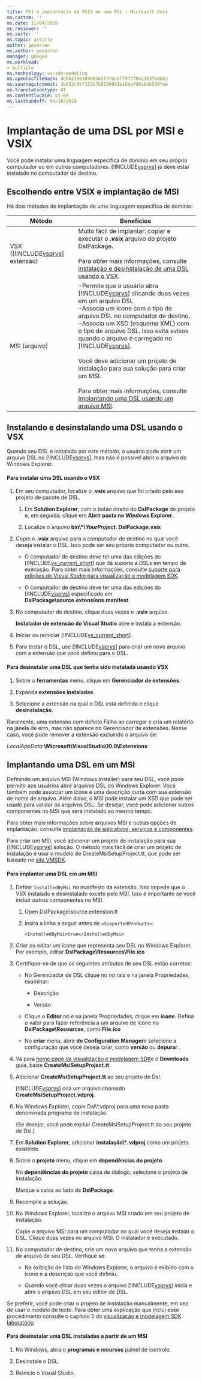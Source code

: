 ```yaml
---
title: MSI e implantação do VSIX de uma DSL | Microsoft Docs
ms.custom: ''
ms.date: 11/04/2016
ms.reviewer: ''
ms.suite: ''
ms.topic: article
author: gewarren
ms.author: gewarren
manager: ghogen
ms.workload:
- multiple
ms.technology: vs-ide-modeling
ms.openlocfilehash: de6b219610908503f37658ff977f042363fb8663
ms.sourcegitcommit: 3b692c9bf332b7b9150901e16daf99a64b599fee
ms.translationtype: HT
ms.contentlocale: pt-BR
ms.lasthandoff: 04/10/2018
---
```

# <a name="msi-and-vsix-deployment-of-a-dsl"></a>Implantação de uma DSL por MSI e VSIX
Você pode instalar uma linguagem específica de domínio em seu próprio computador ou em outros computadores. [!INCLUDE[vsprvs](../code-quality/includes/vsprvs_md.md)] já deve estar instalado no computador de destino.  
  
##  <a name="which"></a> Escolhendo entre VSIX e implantação de MSI  
 Há dois métodos de implantação de uma linguagem específica de domínio:  
  
|Método|Benefícios|  
|------------|--------------|  
|VSX ([!INCLUDE[vsprvs](../code-quality/includes/vsprvs_md.md)] extensão)|Muito fácil de implantar: copiar e executar o **.vsix** arquivo do projeto DslPackage.<br /><br /> Para obter mais informações, consulte [instalação e desinstalação de uma DSL usando o VSX](#Installing).|  
|MSI (arquivo)|-Permite que o usuário abra [!INCLUDE[vsprvs](../code-quality/includes/vsprvs_md.md)] clicando duas vezes em um arquivo DSL.<br />-Associa um ícone com o tipo de arquivo DSL no computador de destino.<br />-Associa um XSD (esquema XML) com o tipo de arquivo DSL. Isso evita avisos quando o arquivo é carregado no [!INCLUDE[vsprvs](../code-quality/includes/vsprvs_md.md)].<br /><br /> Você deve adicionar um projeto de instalação para sua solução para criar um MSI.<br /><br /> Para obter mais informações, consulte [Implantando uma DSL usando um arquivo MSI](#msi).|  
  
##  <a name="Installing"></a> Instalando e desinstalando uma DSL usando o VSX  
 Quando seu DSL é instalado por este método, o usuário pode abrir um arquivo DSL no [!INCLUDE[vsprvs](../code-quality/includes/vsprvs_md.md)], mas não é possível abrir o arquivo do Windows Explorer.  
  
#### <a name="to-install-a-dsl-by-using-the-vsx"></a>Para instalar uma DSL usando o VSX  
  
1.  Em seu computador, localize o **.vsix** arquivo que foi criado pelo seu projeto de pacote de DSL.  
  
    1.  Em **Solution Explorer**, com o botão direito do **DslPackage** do projeto e, em seguida, clique em **Abrir pasta no Windows Explorer**.  
  
    2.  Localize o arquivo **bin\\\*\\***YourProject***. DslPackage.vsix**  
  
2.  Copie o **.vsix** arquivo para o computador de destino no qual você deseja instalar o DSL. Isso pode ser seu próprio computador ou outro.  
  
    -   O computador de destino deve ter uma das edições do [!INCLUDE[vs_current_short](../code-quality/includes/vs_current_short_md.md)] que dá suporte a DSLs em tempo de execução. Para obter mais informações, consulte [suporte para edições do Visual Studio para visualização e modelagem SDK](../modeling/supported-visual-studio-editions-for-visualization-amp-modeling-sdk.md).  
  
    -   O computador de destino deve ter uma das edições do [!INCLUDE[vsprvs](../code-quality/includes/vsprvs_md.md)] especificado em **DslPackage\source.extensions.manifest**.  
  
3.  No computador de destino, clique duas vezes o **.vsix** arquivo.  
  
     **Instalador de extensão do Visual Studio** abre e instala a extensão.  
  
4.  Iniciar ou reiniciar [!INCLUDE[vs_current_short](../code-quality/includes/vs_current_short_md.md)].  
  
5.  Para testar o DSL, use [!INCLUDE[vsprvs](../code-quality/includes/vsprvs_md.md)] para criar um novo arquivo com a extensão que você definiu para o DSL.  
  
#### <a name="to-uninstall-a-dsl-that-was-installed-by-using-vsx"></a>Para desinstalar uma DSL que tenha sido instalada usando VSX  
  
1.  Sobre o **ferramentas** menu, clique em **Gerenciador de extensões**.  
  
2.  Expanda **extensões instaladas**.  
  
3.  Selecione a extensão na qual o DSL está definida e clique **desinstalação**.  
  
 Raramente, uma extensão com defeito Falha ao carregar e cria um relatório na janela de erro, mas não aparece no Gerenciador de extensões. Nesse caso, você pode remover a extensão excluindo o arquivo de:  
  
 *LocalAppData* **\Microsoft\VisualStudio\10.0\Extensions**  
  
##  <a name="msi"></a> Implantando uma DSL em um MSI  
 Definindo um arquivo MSI (Windows Installer) para seu DSL, você pode permitir aos usuários abrir arquivos DSL do Windows Explorer. Você também pode associar um ícone e uma descrição curta com sua extensão de nome de arquivo. Além disso, o MSI pode instalar um XSD que pode ser usado para validar os arquivos DSL. Se desejar, você pode adicionar outros componentes no MSI que será instalado ao mesmo tempo.  
  
 Para obter mais informações sobre arquivos MSI e outras opções de implantação, consulte [implantação de aplicativos, serviços e componentes](../deployment/deploying-applications-services-and-components.md).  
  
 Para criar um MSI, você adicionar um projeto de instalação para sua [!INCLUDE[vsprvs](../code-quality/includes/vsprvs_md.md)] solução. O método mais fácil de criar um projeto de instalação é usar o modelo de CreateMsiSetupProject.tt, que pode ser baixado no [site VMSDK](http://go.microsoft.com/fwlink/?LinkID=186128).  
  
#### <a name="to-deploy-a-dsl-in-an-msi"></a>Para implantar uma DSL em um MSI  
  
1.  Definir `InstalledByMsi` no manifesto da extensão. Isso impede que o VSX instalado e desinstalado exceto pelo MSI. Isso é importante se você incluir outros componentes no MSI.  
  
    1.  Open DslPackage\source.extension.tt  
  
    2.  Insira a linha a seguir antes de `<SupportedProducts>`:  
  
        ```  
        <InstalledByMsi>true</InstalledByMsi>  
        ```  
  
2.  Criar ou editar um ícone que representa seu DSL no Windows Explorer. Por exemplo, editar **DslPackage\Resources\File.ico**  
  
3.  Certifique-se de que os seguintes atributos de seu DSL estão corretos:  
  
    -   No Gerenciador de DSL clique no nó raiz e na janela Propriedades, examinar:  
  
        -   Descrição  
  
        -   Versão  
  
    -   Clique o **Editor** nó e na janela Propriedades, clique em **ícone**. Defina o valor para fazer referência a um arquivo de ícone no **DslPackage\Resources**, como **File.ico**  
  
    -   No **criar** menu, abrir **do Configuration Manager**e selecione a configuração que você deseja criar, como **versão** ou **depurar** .  
  
4.  Vá para [home page da visualização e modelagem SDK](http://go.microsoft.com/fwlink/?LinkID=186128)e o **Downloads** guia, baixe **CreateMsiSetupProject.tt**.  
  
5.  Adicionar **CreateMsiSetupProject.tt** ao seu projeto de Dsl.  
  
     [!INCLUDE[vsprvs](../code-quality/includes/vsprvs_md.md)] cria um arquivo chamado **CreateMsiSetupProject.vdproj**.  
  
6.  No Windows Explorer, copie Dsl\\\*.vdproj para uma nova pasta denominada programa de instalação.  
  
     (Se desejar, você pode excluir CreateMsiSetupProject.tt do seu projeto de Dsl.)  
  
7.  Em **Solution Explorer**, adicionar **instalação\\\*. vdproj** como um projeto existente.  
  
8.  Sobre o **projeto** menu, clique em **dependências do projeto**.  
  
     No **dependências do projeto** caixa de diálogo, selecione o projeto de instalação.  
  
     Marque a caixa ao lado de **DslPackage**.  
  
9. Recompile a solução.  
  
10. No Windows Explorer, localize o arquivo MSI criado em seu projeto de instalação.  
  
     Copie o arquivo MSI para um computador no qual você deseja instalar o DSL. Clique duas vezes no arquivo MSI. O instalador é executado.  
  
11. No computador de destino, crie um novo arquivo que tenha a extensão de arquivo de seu DSL. Verifique se:  
  
    -   Na exibição de lista do Windows Explorer, o arquivo é exibido com o ícone e a descrição que você definiu.  
  
    -   Quando você clicar duas vezes o arquivo [!INCLUDE[vsprvs](../code-quality/includes/vsprvs_md.md)] inicia e abre o arquivo DSL em seu editor de DSL.  
  
 Se preferir, você pode criar o projeto de instalação manualmente, em vez de usar o modelo de texto. Para obter uma explicação que inclui esse procedimento consulte o capítulo 5 do [visualização e modelagem SDK laboratório](http://go.microsoft.com/fwlink/?LinkId=208878).  
  
#### <a name="to-uninstall-a-dsl-that-was-installed-from-an-msi"></a>Para desinstalar uma DSL instaladas a partir de um MSI  
  
1.  No Windows, abra o **programas e recursos** painel de controle.  
  
2.  Desinstale o DSL.  
  
3.  Reinicie o Visual Studio.